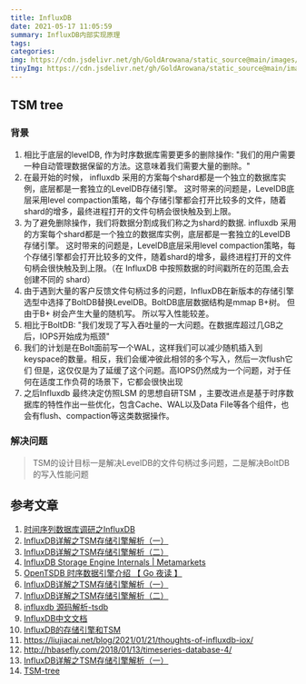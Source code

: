 ```yaml
---
title: InfluxDB
date: 2021-05-17 11:05:59
summary: InfluxDB内部实现原理
tags:
categories:
img: https://cdn.jsdelivr.net/gh/GoldArowana/static_source@main/images/cover/co146.jpg
tinyImg: https://cdn.jsdelivr.net/gh/GoldArowana/static_source@main/images/tiny/cover/co146.jpg
---
```


## TSM tree
### 背景
1. 相比于底层的levelDB, 作为时序数据库需要更多的删除操作: "我们的用户需要一种自动管理数据保留的方法。这意味着我们需要大量的删除。"
2. 在最开始的时候， influxdb 采用的方案每个shard都是一个独立的数据库实例，底层都是一套独立的LevelDB存储引擎。 这时带来的问题是，LevelDB底层采用level compaction策略，每个存储引擎都会打开比较多的文件，随着shard的增多，最终进程打开的文件句柄会很快触及到上限。
3. 为了避免删除操作，我们将数据分割成我们称之为shard的数据. influxdb 采用的方案每个shard都是一个独立的数据库实例，底层都是一套独立的LevelDB存储引擎。 这时带来的问题是，LevelDB底层采用level compaction策略，每个存储引擎都会打开比较多的文件，随着shard的增多，最终进程打开的文件句柄会很快触及到上限。（在 InfluxDB 中按照数据的时间戳所在的范围,会去创建不同的 shard）
4. 由于遇到大量的客户反馈文件句柄过多的问题，InfluxDB在新版本的存储引擎选型中选择了BoltDB替换LevelDB。BoltDB底层数据结构是mmap B+树。 但由于B+ 树会产生大量的随机写。 所以写入性能较差。
5. 相比于BoltDB: "我们发现了写入吞吐量的一大问题。在数据库超过几GB之后，IOPS开始成为瓶颈"
6. 我们的计划是在Bolt面前写一个WAL，这样我们可以减少随机插入到keyspace的数量。相反，我们会缓冲彼此相邻的多个写入，然后一次flush它们 但是，这仅仅是为了延缓了这个问题。高IOPS仍然成为一个问题，对于任何在适度工作负荷的场景下，它都会很快出现
7. 之后Influxdb 最终决定仿照LSM 的思想自研TSM ，主要改进点是基于时序数据库的特性作出一些优化，包含Cache、WAL以及Data File等各个组件，也会有flush、compaction等这类数据操作。

### 解决问题
> TSM的设计目标一是解决LevelDB的文件句柄过多问题，二是解决BoltDB的写入性能问题


## 参考文章
1. [时间序列数据库调研之InfluxDB](http://blog.fatedier.com/2016/07/05/research-of-time-series-database-influxdb/)
2. [InfluxDB详解之TSM存储引擎解析（一）](http://blog.fatedier.com/2016/08/05/detailed-in-influxdb-tsm-storage-engine-one/)
3. [InfluxDB详解之TSM存储引擎解析（二）](http://blog.fatedier.com/2016/08/15/detailed-in-influxdb-tsm-storage-engine-two/)
4. [InfluxDB Storage Engine Internals | Metamarkets](https://www.youtube.com/watch?v=rtEalnKT25I)
5. [OpenTSDB 时序数据引擎介绍 【 Go 夜读 】](https://www.bilibili.com/video/BV1ht411873N?from=search&seid=10631955173242485046)
6. [InfluxDB详解之TSM存储引擎解析（一）](http://blog.fatedier.com/2016/08/05/detailed-in-influxdb-tsm-storage-engine-one/)
7. [InfluxDB详解之TSM存储引擎解析（二）](http://blog.fatedier.com/2016/08/15/detailed-in-influxdb-tsm-storage-engine-two/)
8. [influxdb 源码解析-tsdb](https://lrita.github.io/2017/06/12/influxdb-tsdb/)
9. [InfluxDB中文文档](https://jasper-zhang1.gitbooks.io/influxdb/content/)
10. [InfluxDB的存储引擎和TSM](https://jasper-zhang1.gitbooks.io/influxdb/content/Concepts/storage_engine.html)
11. https://liujiacai.net/blog/2021/01/21/thoughts-of-influxdb-iox/
12. http://hbasefly.com/2018/01/13/timeseries-database-4/
13. [InfluxDB详解之TSM存储引擎解析（一）](https://blog.fatedier.com/2016/08/05/detailed-in-influxdb-tsm-storage-engine-one/)
14. [TSM-tree](https://xiazemin.github.io/MyBlog/storage/2020/06/30/tsm.html)